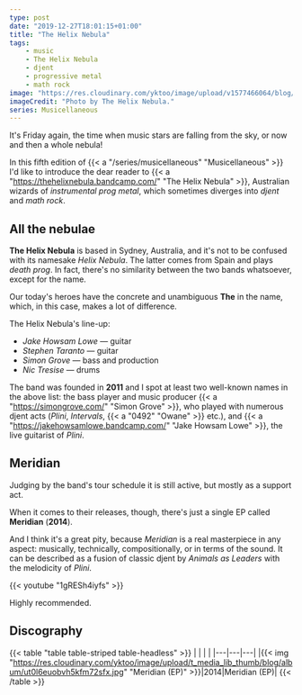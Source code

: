 ```yaml
---
type: post
date: "2019-12-27T18:01:15+01:00"
title: "The Helix Nebula"
tags:
    - music
    - The Helix Nebula
    - djent
    - progressive metal
    - math rock
image: "https://res.cloudinary.com/yktoo/image/upload/v1577466064/blog/hp2rnigmfsbvljfc4zxn.jpg"
imageCredit: "Photo by The Helix Nebula."
series: Musicellaneous
---
```


It's Friday again, the time when music stars are falling from the sky, or now and then a whole nebula!

In this fifth edition of {{< a "/series/musicellaneous" "Musicellaneous" >}} I'd like to introduce the dear reader to {{< a "https://thehelixnebula.bandcamp.com/" "The Helix Nebula" >}}, Australian wizards of *instrumental prog metal*, which sometimes diverges into *djent* and *math rock*.

<!--more-->

## All the nebulae

**The Helix Nebula** is based in Sydney, Australia, and it's not to be confused with its namesake *Helix Nebula*. The latter comes from Spain and plays *death prog*. In fact, there's no similarity between the two bands whatsoever, except for the name.

Our today's heroes have the concrete and unambiguous **The** in the name, which, in this case, makes a lot of difference.

The Helix Nebula's line-up:

* *Jake Howsam Lowe* — guitar
* *Stephen Taranto* — guitar
* *Simon Grove* — bass and production
* *Nic Tresise* — drums

The band was founded in **2011** and I spot at least two well-known names in the above list: the bass player and music producer {{< a "https://simongrove.com/" "Simon Grove" >}}, who played with numerous djent acts (*Plini*, *Intervals*, {{< a "0492" "Owane" >}} etc.), and {{< a "https://jakehowsamlowe.bandcamp.com/" "Jake Howsam Lowe" >}}, the live guitarist of *Plini*.

## Meridian

Judging by the band's tour schedule it is still active, but mostly as a support act.

When it comes to their releases, though, there's just a single EP called **Meridian** (**2014**).

And I think it's a great pity, because *Meridian* is a real masterpiece in any aspect: musically, technically, compositionally, or in terms of the sound. It can be described as a fusion of classic djent by *Animals as Leaders* with the melodicity of *Plini*.

{{< youtube "1gRESh4iyfs" >}}

Highly recommended.

## Discography

{{< table "table table-striped table-headless" >}}
|   |   |   |
|---|---|---|
|{{< img "https://res.cloudinary.com/yktoo/image/upload/t_media_lib_thumb/blog/album/ut0l6euobvh5kfm72sfx.jpg" "Meridian (EP)" >}}|2014|Meridian (EP)|
{{< /table >}}
